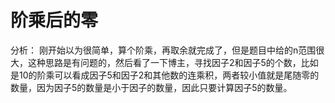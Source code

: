 # 阶乘后的零
分析：
刚开始以为很简单，算个阶乘，再取余就完成了，但是题目中给的n范围很大，这种思路是有问题的，然后看了一下博主，寻找因子2和因子5的个数，比如是10的阶乘可以看成因子5和因子2和其他数的连乘积，两者较小值就是尾随零的数量，因为因子5的数量是小于因子的数量，因此只要计算因子5的数量。